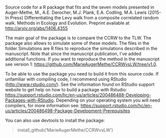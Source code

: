 Source code for a R package that fits and the seven models presented in Auger-Methe, M., A.E. Derocher, M.J. Plank, E.A. Codling, M.A. Lewis (2015-In Press) Differentiating the Levy walk from a composite correlated random walk. Methods in Ecology and Evolution. Preprint available at http://arxiv.org/abs/1406.4355

The main goal of the package is to compare the CCRW to the TLW. The package also allows to simulate some of these models. The files in the folder Simulations are R files to reproduce the simulations described in the manuscript. Note that since the manuscript publication, I've added additional functions. If you want to reproduce the method in the manuscript see version 1: https://github.com/MarieAugerMethe/CCRWvsLW/tree/v1.0.

To be able to use the package you need to build it from this source code. If unfamiliar with compiling code, I recommend using RStudio (http://www.rstudio.com/). See the information found on RStudio support website to get help on how to build a package with Rstudio: https://support.rstudio.com/hc/en-us/articles/200486488-Developing-Packages-with-RStudio. Depending on your operating system you will need compilers, for more information see: https://support.rstudio.com/hc/en-us/articles/200486498-Package-Development-Prerequisites

You can also use devtools to install the package:
> install_github(‘MarieAugerMethe/CCRWvsLW’)
